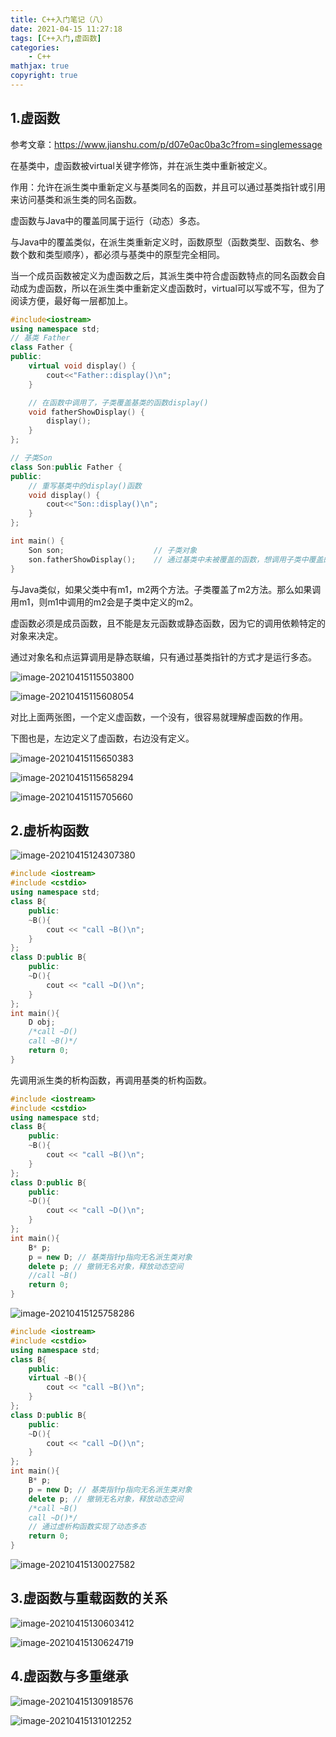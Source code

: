 ```yaml
---
title: C++入门笔记（八）
date: 2021-04-15 11:27:18
tags: [C++入门,虚函数]
categories: 
	- C++
mathjax: true
copyright: true
---
```


## 1.虚函数

参考文章：https://www.jianshu.com/p/d07e0ac0ba3c?from=singlemessage

在基类中，虚函数被virtual关键字修饰，并在派生类中重新被定义。

作用：允许在派生类中重新定义与基类同名的函数，并且可以通过基类指针或引用来访问基类和派生类的同名函数。

虚函数与Java中的覆盖同属于运行（动态）多态。

<!--more-->

与Java中的覆盖类似，在派生类重新定义时，函数原型（函数类型、函数名、参数个数和类型顺序），都必须与基类中的原型完全相同。

当一个成员函数被定义为虚函数之后，其派生类中符合虚函数特点的同名函数会自动成为虚函数，所以在派生类中重新定义虚函数时，virtual可以写或不写，但为了阅读方便，最好每一层都加上。

```C++
#include<iostream>
using namespace std;
// 基类 Father
class Father {
public:
    virtual void display() {
        cout<<"Father::display()\n";
    }

    // 在函数中调用了，子类覆盖基类的函数display()
    void fatherShowDisplay() {
        display();
    }
};

// 子类Son
class Son:public Father {
public:
    // 重写基类中的display()函数
    void display() {
        cout<<"Son::display()\n";
    }
};

int main() {
    Son son;                    // 子类对象
    son.fatherShowDisplay();    // 通过基类中未被覆盖的函数，想调用子类中覆盖的display函数
}
```

与Java类似，如果父类中有m1，m2两个方法。子类覆盖了m2方法。那么如果调用m1，则m1中调用的m2会是子类中定义的m2。

虚函数必须是成员函数，且不能是友元函数或静态函数，因为它的调用依赖特定的对象来决定。

通过对象名和点运算调用是静态联编，只有通过基类指针的方式才是运行多态。

![image-20210415115503800](C-入门笔记（八）/image-20210415115503800.png)

![image-20210415115608054](C-入门笔记（八）/image-20210415115608054.png)

对比上面两张图，一个定义虚函数，一个没有，很容易就理解虚函数的作用。

下图也是，左边定义了虚函数，右边没有定义。

![image-20210415115650383](C-入门笔记（八）/image-20210415115650383.png)

![image-20210415115658294](C-入门笔记（八）/image-20210415115658294.png)

![image-20210415115705660](C-入门笔记（八）/image-20210415115705660.png)

## 2.虚析构函数

![image-20210415124307380](C-入门笔记（八）/image-20210415124307380.png)

```C++
#include <iostream>
#include <cstdio>
using namespace std;
class B{
    public:
    ~B(){
        cout << "call ~B()\n";
    }
};
class D:public B{
    public:
    ~D(){
        cout << "call ~D()\n";
    }
};
int main(){
    D obj;
    /*call ~D()
	call ~B()*/
    return 0;
}
```

先调用派生类的析构函数，再调用基类的析构函数。

```C++
#include <iostream>
#include <cstdio>
using namespace std;
class B{
    public:
    ~B(){
        cout << "call ~B()\n";
    }
};
class D:public B{
    public:
    ~D(){
        cout << "call ~D()\n";
    }
};
int main(){
    B* p;
    p = new D; // 基类指针p指向无名派生类对象
    delete p; // 撤销无名对象，释放动态空间
    //call ~B()
    return 0;
}
```

![image-20210415125758286](C-入门笔记（八）/image-20210415125758286.png)

```C++
#include <iostream>
#include <cstdio>
using namespace std;
class B{
    public:
    virtual ~B(){
        cout << "call ~B()\n";
    }
};
class D:public B{
    public:
    ~D(){
        cout << "call ~D()\n";
    }
};
int main(){
    B* p;
    p = new D; // 基类指针p指向无名派生类对象
    delete p; // 撤销无名对象，释放动态空间
    /*call ~B()
    call ~D()*/
    // 通过虚析构函数实现了动态多态
    return 0;
}
```

![image-20210415130027582](C-入门笔记（八）/image-20210415130027582.png)

## 3.虚函数与重载函数的关系

![image-20210415130603412](C-入门笔记（八）/image-20210415130603412.png)

![image-20210415130624719](C-入门笔记（八）/image-20210415130624719.png)

## 4.虚函数与多重继承

![image-20210415130918576](C-入门笔记（八）/image-20210415130918576.png)

![image-20210415131012252](C-入门笔记（八）/image-20210415131012252.png)